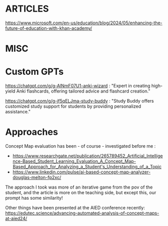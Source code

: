 # ARTICLES

https://www.microsoft.com/en-us/education/blog/2024/05/enhancing-the-future-of-education-with-khan-academy/


# MISC

# Custom GPTs

https://chatgpt.com/g/g-AlNmF07U1-anki-wizard : "Expert in creating high-yield Anki flashcards, offering tailored advice and flashcard creation."

https://chatgpt.com/g/g-jf5qELJma-study-buddy : "Study Buddy offers customized study support for students by providing personalized assistance."

# Approaches

Concept Map evaluation has been - of course - investigated before me : 
- https://www.researchgate.net/publication/265789452_Artificial_Intelligence-Based_Student_Learning_Evaluation_A_Concept_Map-Based_Approach_for_Analyzing_a_Student's_Understanding_of_a_Topic
- https://www.linkedin.com/pulse/ai-based-concept-map-analyzer-douglas-melton-fp2xc/

The approach I took was more of an iterative game from the pov of the student, and the article is more on the teaching side, but except this, our prompt has some similarity!

Other things have been presented at the AIED conference recently: https://edutec.science/advancing-automated-analysis-of-concept-maps-at-aied24/
